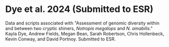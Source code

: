 # Dye et al. 2024 (Submitted to ESR)
Data and scripts associated with "Assessment of genomic diversity within and between two cryptic shiners, *Notropis megalops* and *N. amabilis*." Kayla Dye, Andrew Fields, Megan Bean, Sarah Robertson, Chris Hollenbeck, Kevin Conway, and David Portnoy. Submitted to ESR.
